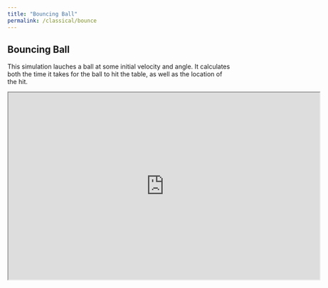```yaml
---
title: "Bouncing Ball"
permalink: /classical/bounce
---
```


## Bouncing Ball
This simulation lauches a ball at some initial velocity and angle. It calculates both the time it takes for the ball to hit the table, as well as the location of the hit.

<iframe src="https://veprice.github.io/contemp_physics/Fall/bounce" width="700" height="420"></iframe>
